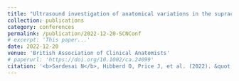 ```yaml
---
title: "Ultrasound investigation of anatomical variations in the supraclavicular nerve"
collection: publications
category: conferences
permalink: /publication/2022-12-20-SCNConf
# excerpt: 'This paper...'
date: 2022-12-20
venue: 'British Association of Clinical Anatomists'
# paperurl: 'https://doi.org/10.1002/ca.24099'
citation: '<b>Sardesai N</b>, Hibberd O, Price J, et al. (2022). &quot;Ultrasound investigation of anatomical variations in the supraclavicular nerve.&quot; <i>British Association of Clinical Anatomists, WSM 2022</i> Oral presentation.'
---
```

